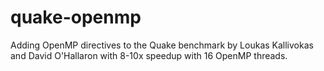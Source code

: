 # quake-openmp

Adding OpenMP directives to the Quake benchmark by Loukas Kallivokas and David O'Hallaron with 8-10x speedup with 16 OpenMP threads.
